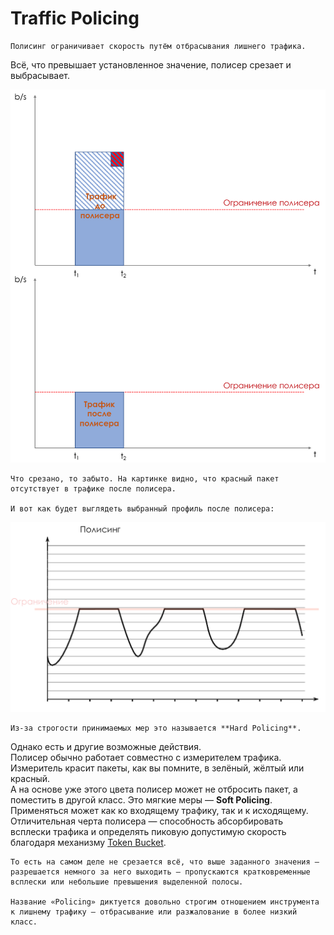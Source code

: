 # Traffic Policing

```text
Полисинг ограничивает скорость путём отбрасывания лишнего трафика.  
```

Всё, что превышает установленное значение, полисер срезает и выбрасывает.

![](../../.gitbook/assets/image%20%2874%29.png)

```text
Что срезано, то забыто. На картинке видно, что красный пакет отсутствует в трафике после полисера.  

И вот как будет выглядеть выбранный профиль после полисера:
```

![](../../.gitbook/assets/image%20%2898%29.png)

```text
Из-за строгости принимаемых мер это называется **Hard Policing**.   
```

Однако есть и другие возможные действия.  
Полисер обычно работает совместно с измерителем трафика. Измеритель красит пакеты, как вы помните, в зелёный, жёлтый или красный.  
А на основе уже этого цвета полисер может не отбросить пакет, а поместить в другой класс. Это мягкие меры — **Soft Policing**.  
Применяться может как ко входящему трафику, так и к исходящему.  
Отличительная черта полисера — способность абсорбировать всплески трафика и определять пиковую допустимую скорость благодаря механизму [Token Bucket](mekhanizmy-leaky-bucket-i-token-bucket/algoritm-token-bucket.md).

```text
То есть на самом деле не срезается всё, что выше заданного значения — разрешается немного за него выходить — пропускаются кратковременные всплески или небольшие превышения выделенной полосы.  

Название «Policing» диктуется довольно строгим отношением инструмента к лишнему трафику — отбрасывание или разжалование в более низкий класс.
```

